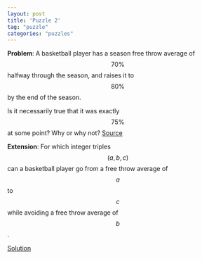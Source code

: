 ```yaml
---
layout: post
title: 'Puzzle 2'
tag: "puzzle"
categories: "puzzles"
---
```


**Problem**: A basketball player has a season free throw average of $$ 70\% $$ halfway through the season, and raises it to $$ 80\% $$ by the end of the season.

Is it necessarily true that it was exactly $$ 75\% $$ at some point? Why or why not? [Source](https://twitter.com/TaterTotient/status/1563246271884042253)

**Extension**: For which integer triples $$ (a,b,c) $$ can a basketball player go from a free throw average of $$ a $$ to $$ c $$ while avoiding a free throw average of $$ b $$.
 
[Solution](Solution02.html)